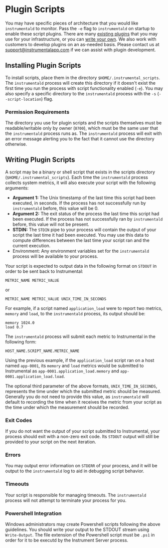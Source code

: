 # Plugin Scripts

You may have specific pieces of architecture that you would like `instrumentald` to monitor. Pass the `-e` flag to `instrumentald` on startup to enable these script plugins. There are many [existing plugins](examples/) that you may use for your infrastructure, or you can [write your own](#writing-plugin-scripts). We also work with customers to develop plugins on an as-needed basis. Please contact us at [support@instrumentalapp.com](mailto:support@instrumentalapp.com) if we can assist with plugin development.

## Installing Plugin Scripts

To install scripts, place them in the directory `$HOME/.instrumental_scripts`. The `instrumentald` process will create this directory if it doesn't exist the first time you run the process with script functionality enabled (`-e`). You may also specify a specific directory to the `instrumentald` process with the `-s` (`--script-location`) flag.

### Permission Requirements

The directory you use for plugin scripts and the scripts themselves must be readable/writable only by owner (`0700`), which must be the same user that the `instrumentald` process runs as. The `instrumentald` process will exit with an error message alerting you to the fact that it cannot use the directory otherwise.

## Writing Plugin Scripts

A script may be a binary or shell script that exists in the scripts directory (`$HOME/.instrumental_scripts`). Each time the `instrumentald` process collects system metrics, it will also execute your script with the following arguments:

* **Argument 1:** The Unix timestamp of the last time this script had been executed, in seconds. If the process has not successfully run by `instrumentald` before, this value will be 0.
* **Argument 2:** The exit status of the process the last time this script had been executed. If the process has not successfully ran by `instrumentald` before, this value will not be present.
* **STDIN:**
 The `STDIN` pipe to your process will contain the output of your script the last time it had been executed. You may use this data to compute differences between the last time your script ran and the current execution.
* Environment: Any environment variables set for the `instrumentald` process will be available to your process.

Your script is expected to output data in the following format on `STDOUT` in order to be sent back to Instrumental:

```
METRIC_NAME METRIC_VALUE
```

or

```
METRIC_NAME METRIC_VALUE UNIX_TIME_IN_SECONDS
```

For example, if a script named `application_load` were to report two metrics, `memory` and `load`, to the `instrumentald` process, its output should be:

```
memory 1024.0
load 0.7
```

The `instrumentald` process will submit each metric to Instrumental in the following form:

```
HOST_NAME.SCRIPT_NAME.METRIC_NAME
```

Using the previous example, if the `application_load` script ran on a host named `app-0001`, its `memory` and `load` metrics would be submitted to Instrumental as `app-0001.application_load.memory` and `app-0001.application_load.load`.

The optional third parameter of the above formats, `UNIX_TIME_IN_SECONDS`, represents the time under which the submitted metric should be measured. Generally you do not need to provide this value, as `instrumentald` will default to recording the time when it receives the metric from your script as the time under which the measurement should be recorded.

### Exit Codes

If you do not want the output of your script submitted to Instrumental, your process should exit with a non-zero exit code. Its `STDOUT` output will still be provided to your script on the next iteration.

### Errors

You may output error information on `STDERR` of your process, and it will be output to the `instrumentald` log to aid in debugging script behavior.

### Timeouts

Your script is responsible for managing timeouts. The `instrumentald` process will not attempt to terminate your process for you.

### Powershell Integration

Windows administrators may create Powershell scripts following the above guidelines. You should write your output to the STDOUT stream using `Write-Output`. The file extension of the Powershell script must be `.ps1` in order for it to be executd by the Instrument Server process.
